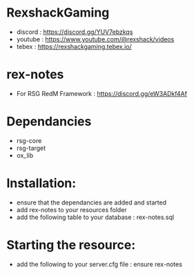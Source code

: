 # RexshackGaming
- discord : https://discord.gg/YUV7ebzkqs
- youtube : https://www.youtube.com/@rexshack/videos
- tebex : https://rexshackgaming.tebex.io/

# rex-notes
- For RSG RedM Framework : https://discord.gg/eW3ADkf4Af

# Dependancies
- rsg-core
- rsg-target
- ox_lib

# Installation:
- ensure that the dependancies are added and started
- add rex-notes to your resources folder
- add the following table to your database : rex-notes.sql

# Starting the resource:
- add the following to your server.cfg file : ensure rex-notes
